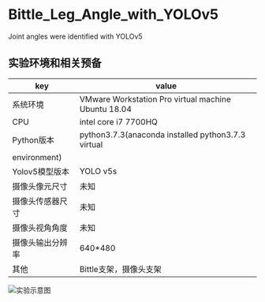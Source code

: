 # Bittle_Leg_Angle_with_YOLOv5
Joint angles were identified with YOLOv5

## 实验环境和相关预备
|key|value|
|----------|----------|
|系统环境|VMware Workstation Pro virtual machine Ubuntu 18.04|
|CPU|intel core i7 7700HQ|
|Python版本|python3.7.3(anaconda installed python3.7.3 virtual 
environment)|
|Yolov5模型版本|YOLO v5s|
|摄像头像元尺寸|未知|
|摄像头传感器尺寸|未知|
|摄像头视角角度|未知|
|摄像头输出分辨率|640*480|
|其他|Bittle支架，摄像头支架|
![实验示意图](./%E7%A4%BA%E6%84%8F%E5%9B%BE.png)